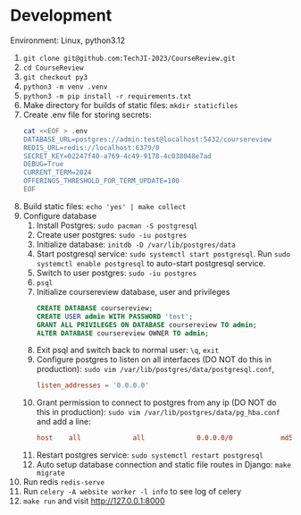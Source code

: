 # Development

Environment: Linux, python3.12

1. `git clone git@github.com:TechJI-2023/CourseReview.git`
2. `cd CourseReview`
3. `git checkout py3`
4. `python3 -m venv .venv`
5. `python3 -m pip install -r requirements.txt`
6. Make directory for builds of static files: `mkdir staticfiles`
7. Create .env file for storing secrets:
   ```bash
   cat <<EOF > .env
   DATABASE_URL=postgres://admin:test@localhost:5432/coursereview
   REDIS_URL=redis://localhost:6379/0
   SECRET_KEY=02247f40-a769-4c49-9178-4c038048e7ad
   DEBUG=True
   CURRENT_TERM=2024
   OFFERINGS_THRESHOLD_FOR_TERM_UPDATE=100
   EOF
   ```
8. Build static files: `echo 'yes' | make collect`
9. Configure database
   1. Install Postgres: `sudo pacman -S postgresql`
   2. Create user postgres: `sudo -iu postgres`
   3. Initialize database: `initdb -D /var/lib/postgres/data`
   4. Start postgresql service: `sudo systemctl start postgresql`. Run `sudo systemctl enable postgresql` to auto-start postgresql service.
   5. Switch to user postgres: `sudo -iu postgres`
   6. `psql`
   7. Initialize coursereview database, user and privileges
      ```sql
      CREATE DATABASE coursereview;
      CREATE USER admin WITH PASSWORD 'test';
      GRANT ALL PRIVILEGES ON DATABASE coursereview TO admin;
      ALTER DATABASE coursereview OWNER TO admin;
      ```
   8. Exit psql and switch back to normal user: `\q`, `exit`
   9. Configure postgres to listen on all interfaces (DO NOT do this in production): `sudo vim /var/lib/postgres/data/postgresql.conf`,
      ```conf
      listen_addresses = '0.0.0.0'
      ```
   10. Grant permission to connect to postgres from any ip (DO NOT do this in production): `sudo vim /var/lib/postgres/data/pg_hba.conf` and add a line:
       ```conf
       host    all             all             0.0.0.0/0            md5
       ```
   11. Restart postgres service: `sudo systemctl restart postgresql`
   12. Auto setup database connection and static file routes in Django: `make migrate`
10. Run redis `redis-serve`
11. Run `celery -A website worker -l info` to see log of celery
12. `make run` and visit http://127.0.0.1:8000
